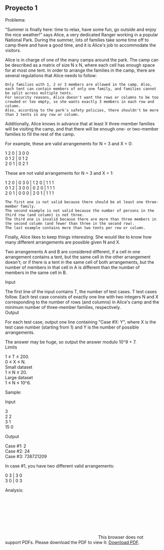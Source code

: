Proyecto 1
-------------------------------------------------------------------------------------------------------------------

Problema:  

"Summer is finally here: time to relax, have some fun, go outside and enjoy the nice weather!" says Alice, a very dedicated Ranger working in a popular National Park. During the summer, lots of families take some time off to camp there and have a good time, and it is Alice's job to accommodate the visitors.  
  
Alice is in charge of one of the many camps around the park. The camp can be described as a matrix of size N x N, where each cell has enough space for at most one tent. In order to arrange the families in the camp, there are several regulations that Alice needs to follow:  

    Only families with 1, 2 or 3 members are allowed in the camp. Also, each tent can contain members of only one family, and families cannot be split across multiple tents.
    For security reasons, Alice doesn't want the rows or columns to be too crowded or too empty, so she wants exactly 3 members in each row and column.
    Also, according to the park's safety policies, there shouldn't be more than 2 tents in any row or column.

  
Additionally, Alice knows in advance that at least X three-member families will be visiting the camp, and that there will be enough one- or two-member families to fill the rest of the camp.  
  
For example, these are valid arrangements for N = 3 and X = 0:  
  
1  2  0  |  3  0  0  
0  1  2  |  0  1  2  
2  0  1  |  0  2  1  
  
These are not valid arrangements for N = 3 and X = 1:  
  
1  2  0  |  0  3  0  |  1  2  0  |  1  1  1  
0  1  2  |  3  0  0  |  0  2  0  |  1  1  1  
2  0  1  |  0  0  0  |  2  0  1  |  1  1  1  
  
    The first one is not valid because there should be at least one three-member family.
    The second example is not valid because the number of persons in the third row (and column) is not three.
    The third one is invalid because there are more than three members in the second column (and fewer than three in the second row).
    The last example contains more than two tents per row or column.

Finally, Alice likes to keep things interesting. She would like to know how many different arrangements are possible given N and X.  
  
Two arrangements A and B are considered different, if a cell in one arrangement contains a tent, but the same cell in the other arrangement doesn't; or if there is a tent in the same cell of both arrangements, but the number of members in that cell in A is different than the number of members in the same cell in B.  
  
Input  
  
The first line of the input contains T, the number of test cases. T test cases follow. Each test case consists of exactly one line with two integers N and X corresponding to the number of rows (and columns) in Alice's camp and the minimum number of three-member families, respectively.  
Output  
  
For each test case, output one line containing "Case #X: Y", where X is the test case number (starting from 1) and Y is the number of possible arrangements.  
  
The answer may be huge, so output the answer modulo 10^9 + 7.  
Limits  
  
1 ≤ T ≤ 200.  
0 ≤ X ≤ N.  
Small dataset  
1 ≤ N ≤ 20.  
Large dataset  
1 ≤ N ≤ 10^6.  
  
Sample:  
  
Input  
  
3  
2 2  
3 1  
15 0  

Output  	
  
Case #1: 2  
Case #2: 24  
Case #3: 738721209  
  
In case #1, you have two different valid arrangements:  
  
0 3  |  3 0  
3 0  |  0 3  

Analysis:  
<object data="https://github.com/HumbertoM10/pavanzada-2018/raw/master/Proyectos/Proyecto2/Readme%20(Word).pdf" type="application/pdf" width="700px" height="700px">
    <embed src="https://github.com/HumbertoM10/pavanzada-2018/raw/master/Proyectos/Proyecto2/Readme%20(Word).pdf">
        This browser does not support PDFs. Please download the PDF to view it: <a href="https://github.com/HumbertoM10/pavanzada-2018/raw/master/Proyectos/Proyecto2/Readme%20(Word).pdf">Download PDF</a>.</p>
    </embed>
</object>

